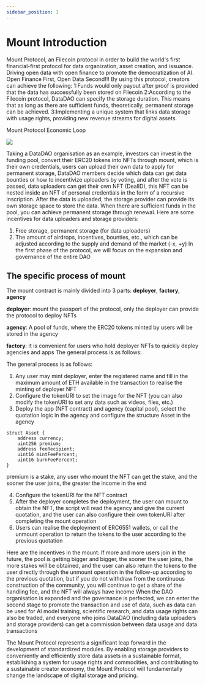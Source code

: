 ```yaml
---
sidebar_position: 1
---
```


# Mount Introduction

Mount Protocol, an Filecoin protocol in order to build the world's first financial-first protocol for data organization, asset creation, and issuance.
Driving open data with open finance to promote the democratization of AI.
Open Finance First, Open Data Second!!!
By using this protocol, creators can achieve the following:
1:Funds would only payout after proof is provided that the data has successfully been stored on Filecoin
2:According to the Filecoin protocol, DataDAO can specify the storage duration. This means that as long as there are sufficient funds, theoretically, permanent storage can be achieved.
3:Implementing a unique system that links data storage with usage rights, providing new revenue streams for digital assets.

Mount Protocol Economic Loop

![](/img/image1.png)

Taking a DataDAO organisation as an example, investors can invest in the funding pool, convert their ERC20 tokens into NFTs through mount, which is their own credentials, users can upload their own data to apply for permanent storage, DataDAO members decide which data can get data bounties or how to incentivize uploaders by voting, and after the vote is passed, data uploaders can get their own NFT (DealID), this NFT can be nested inside an NFT of personal credentials in the form of a recursive inscription. After the data is uploaded, the storage provider can provide its own storage space to store the data. When there are sufficient funds in the pool, you can achieve permanent storage through renewal. Here are some incentives for data uploaders and storage providers: 

1. Free storage, permanent storage (for data uploaders)
2. The amount of airdrops, incentives, bounties, etc., which can be adjusted according to the supply and demand of the market (-x, +y)
   In the first phase of the protocol, we will focus on the expansion and governance of the entire DAO

## The specific process of mount

The mount contract is mainly divided into 3 parts: **deployer**, **factory**, **agency**

**deployer**: mount the passport of the protocol, only the deployer can provide the protocol to deploy NFTs

**agency**: A pool of funds, where the ERC20 tokens minted by users will be stored in the agency

**factory**: It is convenient for users who hold deployer NFTs to quickly deploy agencies and apps
The general process is as follows:

The general process is as follows:

1. Any user may mint deployer, enter the registered name and fill in the maximum amount of ETH available in the transaction to realise the minting of deployer NFT
2.  Configure the tokenURI to set the image for the NFT (you can also modify the tokenURI to set any data such as videos, files, etc.)
3.  Deploy the app (NFT contract) and agency (capital pool), select the quotation logic in the agency and configure the structure Asset in the agency

```solidity
struct Asset {
    address currency;
    uint256 premium;
    address feeRecipient;
    uint16 mintFeePercent;
    uint16 burnFeePercent;
}
```

premium is a stake, any user who mount the NFT can get the stake, and the sooner the user joins, the greater the income in the end

4. Configure the tokenURI for the NFT contract
5.  After the deployer completes the deployment, the user can mount to obtain the NFT, the script will read the agency and give the current quotation, and the user can also configure their own tokenURI after completing the mount operation
6.  Users can realise the deployment of ERC6551 wallets, or call the unmount operation to return the tokens to the user according to the previous quotation

Here are the incentives in the mount:
If more and more users join in the future, the pool is getting bigger and bigger, the sooner the user joins, the more stakes will be obtained, and the user can also return the tokens to the user directly through the unmount operation in the follow-up according to the previous quotation, but if you do not withdraw from the continuous construction of the community, you will continue to get a share of the handling fee, and the NFT will always have income
When the DAO organisation is expanded and the governance is perfected, we can enter the second stage to promote the transaction and use of data, such as data can be used for AI model training, scientific research, and data usage rights can also be traded, and everyone who joins DataDAO (including data uploaders and storage providers) can get a commission between data usage and data transactions

The Mount Protocol represents a significant leap forward in the development of standardized modules. By enabling storage providers to conveniently and efficiently store data assets in a sustainable format, establishing a system for usage rights and commodities, and contributing to a sustainable creator economy, the Mount Protocol will fundamentally change the landscape of digital storage and pricing.
